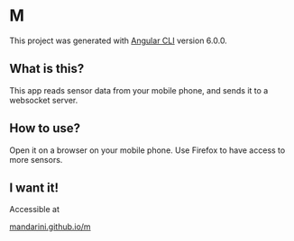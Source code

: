 # M

This project was generated with [Angular CLI](https://github.com/angular/angular-cli) version 6.0.0.

## What is this?

This app reads sensor data from your mobile phone, 
and sends it to a websocket server.

## How to use?

Open it on a browser on your mobile phone. Use Firefox to have access to more sensors.

## I want it!

Accessible at

[mandarini.github.io/m](https://mandarini.github.io/m/)
